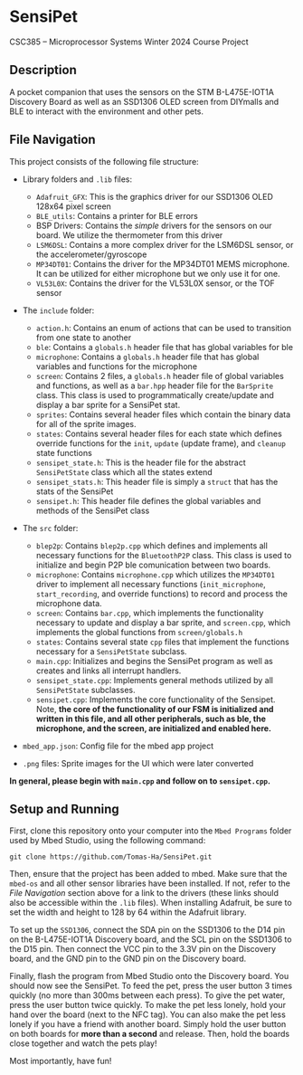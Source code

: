 # SensiPet
CSC385 – Microprocessor Systems Winter 2024 Course Project

## Description
A pocket companion that uses the sensors on the STM B-L475E-IOT1A Discovery Board as well as an SSD1306 OLED screen from DIYmalls and BLE to interact with the environment and other pets.

## File Navigation
This project consists of the following file structure:
- Library folders and `.lib` files:
  - `Adafruit_GFX`: This is the graphics driver for our SSD1306 OLED 128x64 pixel screen
  - `BLE_utils`: Contains a printer for BLE errors
  - BSP Drivers: Contains the *simple* drivers for the sensors on our board. We utilize the thermometer from this driver
  - `LSM6DSL`: Contains a more complex driver for the LSM6DSL sensor, or the accelerometer/gyroscope
  - `MP34DT01`: Contains the driver for the MP34DT01 MEMS microphone. It can be utilized for either microphone but we only use it for one.
  - `VL53L0X`: Contains the driver for the VL53L0X sensor, or the TOF sensor
  
- The `include` folder:
  - `action.h`: Contains an enum of actions that can be used to transition from one state to another
  - `ble`: Contains a `globals.h` header file that has global variables for ble
  - `microphone`: Contains a `globals.h` header file that has global variables and functions for the microphone
  - `screen`: Contains 2 files, a `globals.h` header file of global variables and functions, as well as a `bar.hpp` header file for the `BarSprite` class. This class is used to programmatically create/update and display a bar sprite for a SensiPet stat.
  - `sprites`: Contains several header files which contain the binary data for all of the sprite images.
  - `states`: Contains several header files for each state which defines override functions for the `init`, `update` (update frame), and `cleanup` state functions
  - `sensipet_state.h`: This is the header file for the abstract `SensiPetState` class which all the states extend
  - `sensipet_stats.h`: This header file is simply a `struct` that has the stats of the SensiPet
  - `sensipet.h`: This header file defines the global variables and methods of the SensiPet class
 
- The `src` folder:
  - `blep2p`: Contains `blep2p.cpp` which defines and implements all necessary functions for the `BluetoothP2P` class. This class is used to initialize and begin P2P ble comunication between two boards.
  - `microphone`: Contains `microphone.cpp` which utilizes the `MP34DT01` driver to implement all necessary functions (`init_microphone`, `start_recording`, and override functions) to record and process the microphone data.
  - `screen`: Contains `bar.cpp`, which implements the functionality necessary to update and display a bar sprite, and `screen.cpp`, which implements the global functions from `screen/globals.h`
  - `states`: Contains several state `cpp` files that implement the functions necessary for a `SensiPetState` subclass.
  - `main.cpp`: Initializes and begins the SensiPet program as well as creates and links all interrupt handlers. 
  - `sensipet_state.cpp`: Implements general methods utilized by all `SensiPetState` subclasses.
  - `sensipet.cpp`: Implements the core functionality of the Sensipet. Note, **the core of the functionality of our FSM is initialized and written in this file, and all other peripherals, such as ble, the microphone, and the screen, are initialized and enabled here.**
  
- `mbed_app.json`: Config file for the mbed app project
- `.png` files: Sprite images for the UI which were later converted

**In general, please begin with `main.cpp` and follow on to `sensipet.cpp`.**

## Setup and Running
First, clone this repository onto your computer into the `Mbed Programs` folder used by Mbed Studio, using the following command:
```
git clone https://github.com/Tomas-Ha/SensiPet.git
```
Then, ensure that the project has been added to mbed. Make sure that the `mbed-os` and all other sensor libraries have been installed. If not, refer to the *File Navigation* section above for a link to the drivers (these links should also be accessible within the `.lib` files). When installing Adafruit, be sure to set the width and height to 128 by 64 within the Adafruit library.

To set up the `SSD1306`, connect the SDA pin on the SSD1306 to the D14 pin on the B-L475E-IOT1A Discovery board, and the SCL pin on the SSD1306 to the D15 pin. Then connect the VCC pin to the 3.3V pin on the Discovery board, and the GND pin to the GND pin on the Discovery board.

Finally, flash the program from Mbed Studio onto the Discovery board. You should now see the SensiPet.
To feed the pet, press the user button 3 times quickly (no more than 300ms between each press).
To give the pet water, press the user button twice quickly.
To make the pet less lonely, hold your hand over the board (next to the NFC tag). You can also make the pet less lonely if you have a friend with another board. Simply hold the user button on both boards for **more than a second** and release. Then, hold the boards close together and watch the pets play!

Most importantly, have fun!
